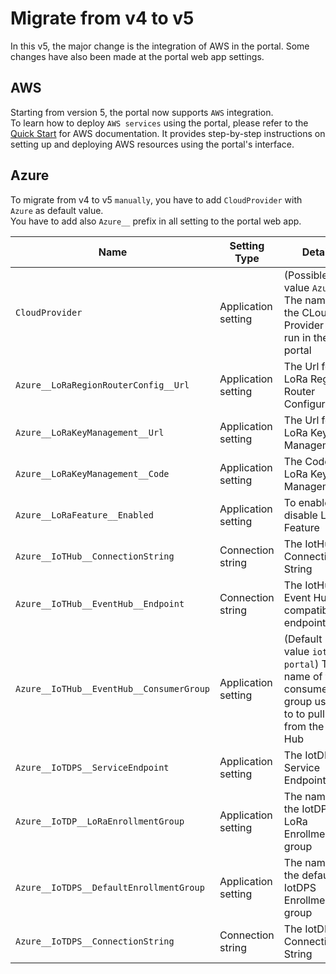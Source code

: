 # Migrate from v4 to v5

In this v5, the major change is the integration of AWS in the portal.
Some changes have also been made at the portal web app settings.

## AWS

Starting from version 5, the portal now supports `AWS` integration.  
To learn how to deploy `AWS services` using the portal, please refer to the [Quick Start](/aws/#quick-start) for AWS documentation. It provides step-by-step instructions on setting up and deploying AWS resources using the portal's interface.

## Azure

To migrate from v4 to v5 `manually`, you have to add `CloudProvider` with `Azure` as default value.  
You have to add also `Azure__` prefix in all setting to the portal web app.  

| Name | Setting Type | Detail |
|---|---|---|
| `CloudProvider` | Application setting | (Possible value `Azure`) The name of the CLoud Provider to run in the portal |
| `Azure__LoRaRegionRouterConfig__Url` | Application setting  | The Url for LoRa Region Router Configuration |
| `Azure__LoRaKeyManagement__Url` | Application setting  | The Url for LoRa Key Management |
| `Azure__LoRaKeyManagement__Code` | Application setting  | The Code for LoRa Key Management |
| `Azure__LoRaFeature__Enabled` | Application setting  | To enable or disable LoRa Feature |
| `Azure__IoTHub__ConnectionString` | Connection string  | The IotHub Connection String |
| `Azure__IoTHub__EventHub__Endpoint` | Connection string  | The IotHub Event Hub compatible endpoint |
| `Azure__IoTHub__EventHub__ConsumerGroup` | Application setting  | (Default value `iothub-portal`) The name of the consumer group used to to pull data from the IoT Hub |
| `Azure__IoTDPS__ServiceEndpoint` | Application setting  | The IotDPS Service Endpoint |
| `Azure__IoTDP__LoRaEnrollmentGroup` | Application setting  | The name of the IotDPS LoRa Enrollment group |
| `Azure__IoTDPS__DefaultEnrollmentGroup` | Application setting  | The name of the default IotDPS Enrollment group |
| `Azure__IoTDPS__ConnectionString` | Connection string  | The IotDPS Connection String |
